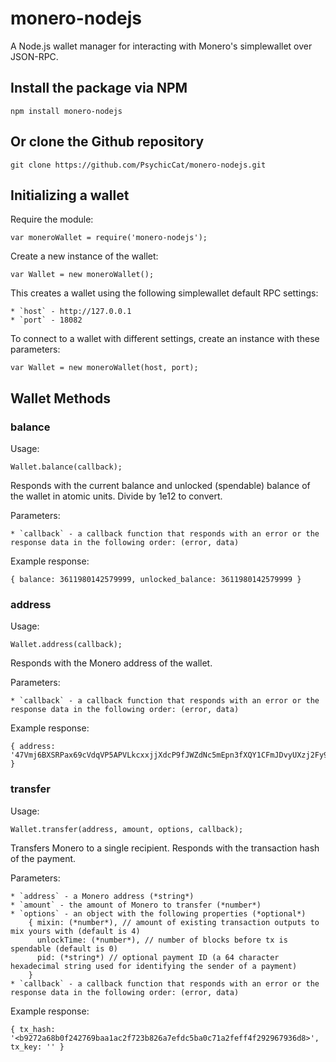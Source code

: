# monero-nodejs

A Node.js wallet manager for interacting with Monero's simplewallet over JSON-RPC. 

## Install the package via NPM

```
npm install monero-nodejs
```

## Or clone the Github repository
```
git clone https://github.com/PsychicCat/monero-nodejs.git
```

## Initializing a wallet

Require the module:

```
var moneroWallet = require('monero-nodejs');
```

Create a new instance of the wallet:

```
var Wallet = new moneroWallet();
```

This creates a wallet using the following simplewallet default RPC settings:
   
    * `host` - http://127.0.0.1
    * `port` - 18082

To connect to a wallet with different settings, create an instance with these parameters:

```
var Wallet = new moneroWallet(host, port);
```

## Wallet Methods

### balance
Usage:

```
Wallet.balance(callback);
```

Responds with the current balance and unlocked (spendable) balance of the wallet in atomic units. Divide by 1e12 to convert.

Parameters:

    * `callback` - a callback function that responds with an error or the response data in the following order: (error, data)
    
Example response: 

```
{ balance: 3611980142579999, unlocked_balance: 3611980142579999 }
```

### address
Usage:

```
Wallet.address(callback);
```

Responds with the Monero address of the wallet.

Parameters:

    * `callback` - a callback function that responds with an error or the response data in the following order: (error, data)

Example response:

```
{ address: '47Vmj6BXSRPax69cVdqVP5APVLkcxxjjXdcP9fJWZdNc5mEpn3fXQY1CFmJDvyUXzj2Fy9XafvUgMbW91ZoqwqmQ6RjbVtp' }
```

### transfer
Usage:

```
Wallet.transfer(address, amount, options, callback);
```

Transfers Monero to a single recipient. Responds with the transaction hash of the payment.

Parameters:

    * `address` - a Monero address (*string*)
    * `amount` - the amount of Monero to transfer (*number*)
    * `options` - an object with the following properties (*optional*)
        { mixin: (*number*), // amount of existing transaction outputs to mix yours with (default is 4) 
          unlockTime: (*number*), // number of blocks before tx is spendable (default is 0)
          pid: (*string*) // optional payment ID (a 64 character hexadecimal string used for identifying the sender of a payment) 
        }
    * `callback` - a callback function that responds with an error or the response data in the following order: (error, data)

Example response:

```
{ tx_hash: '<b9272a68b0f242769baa1ac2f723b826a7efdc5ba0c71a2feff4f292967936d8>', tx_key: '' }
```
    
